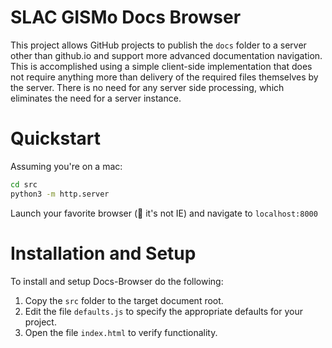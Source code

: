 # SLAC GISMo Docs Browser

This project allows GitHub projects to publish the `docs` folder to a server other than github.io and support more advanced documentation navigation. This is accomplished using a simple client-side implementation that does not require anything more than delivery of the required files themselves by the server.  There is no need for any server side processing, which eliminates the need for a server instance.

# Quickstart

Assuming you're on a mac:
```bash
cd src
python3 -m http.server
```
Launch your favorite browser (🤞 it's not IE) and navigate to `localhost:8000`

# Installation and Setup

To install and setup Docs-Browser do the following:

1. Copy the `src` folder to the target document root.
2. Edit the file `defaults.js` to specify the appropriate defaults for your project.
3. Open the file `index.html` to verify functionality.
